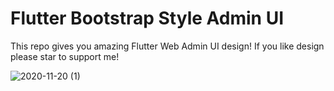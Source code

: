 # Flutter Bootstrap Style Admin UI


This repo gives you amazing Flutter Web Admin UI design! If you like design please star to support me!

![2020-11-20 (1)](https://user-images.githubusercontent.com/47221267/99773046-dc0a8180-2b31-11eb-83b2-17c43dcd0187.png)
